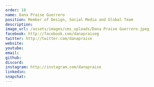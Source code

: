 ```yaml
---
order: 18
name: Dana Praise Guerrero
position: Member of Design, Social Media and Global Team
description: 
image_url: /assets/images/cms_uploads/Dana Praise Guerrero.jpeg
facebook: http://facebook.com/danapraiseg
twitter: http://twitter.com/danapraise
website: 
youtube: 
email: 
github: 
discord: 
instagram: http://instagram.com/danapraise
linkedin: 
snapchat: 
---
```

